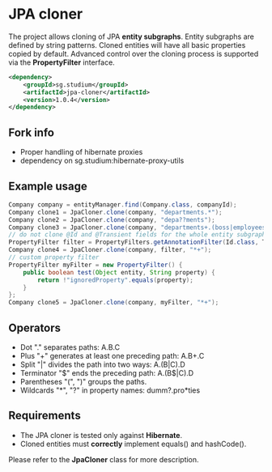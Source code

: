 
# JPA cloner #

The project allows cloning of JPA **entity subgraphs**. Entity subgraphs are defined by string patterns.
Cloned entities will have all basic properties copied by default.
Advanced control over the cloning process is supported via the **PropertyFilter** interface.
```xml
<dependency>
    <groupId>sg.studium</groupId>
    <artifactId>jpa-cloner</artifactId>
    <version>1.0.4</version>
</dependency>
```

## Fork info

* Proper handling of hibernate proxies
* dependency on sg.studium:hibernate-proxy-utils

## Example usage
```java
Company company = entityManager.find(Company.class, companyId);
Company clone1 = JpaCloner.clone(company, "departments.*");
Company clone2 = JpaCloner.clone(company, "depa??ments");
Company clone3 = JpaCloner.clone(company, "departments+.(boss|employees).address");
// do not clone @Id and @Transient fields for the whole entity subgraph:
PropertyFilter filter = PropertyFilters.getAnnotationFilter(Id.class, Transient.class);
Company clone4 = JpaCloner.clone(company, filter, "*+");
// custom property filter
PropertyFilter myFilter = new PropertyFilter() {
    public boolean test(Object entity, String property) {
        return !"ignoredProperty".equals(property);
    }
};
Company clone5 = JpaCloner.clone(company, myFilter, "*+");
```

## Operators
- Dot "." separates paths: A.B.C
- Plus "+" generates at least one preceding path: A.B+.C
- Split "|" divides the path into two ways: A.(B|C).D
- Terminator "$" ends the preceding path: A.(B$|C).D
- Parentheses "(", ")" groups the paths.
- Wildcards "\*", "?" in property names: dumm?.pro\*ties

## Requirements
- The JPA cloner is tested only against **Hibernate**.
- Cloned entities must **correctly** implement equals() and hashCode().

Please refer to the **JpaCloner** class for more description.